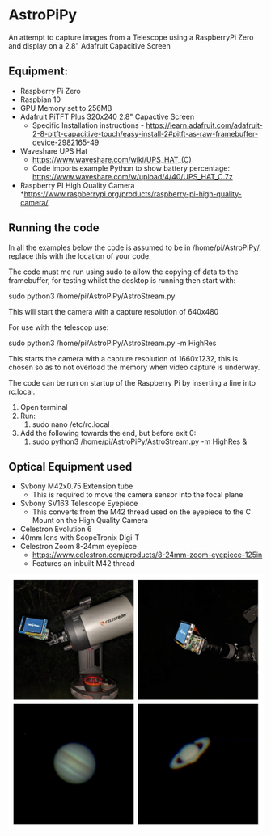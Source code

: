 # AstroPiPy

An attempt to capture images from a Telescope using a RaspberryPi Zero and display on a 2.8" Adafruit Capacitive Screen


## Equipment:

* Raspberry Pi Zero
 * Raspbian 10
 * GPU Memory set to	256MB
* Adafruit PiTFT Plus 320x240 2.8" Capactive Screen
  * Specific Installation instructions - https://learn.adafruit.com/adafruit-2-8-pitft-capacitive-touch/easy-install-2#pitft-as-raw-framebuffer-device-2982165-49
* Waveshare UPS Hat
  * https://www.waveshare.com/wiki/UPS_HAT_(C)
  * Code imports example Python to show battery percentage: https://www.waveshare.com/w/upload/4/40/UPS_HAT_C.7z
* Raspberry PI High Quality Camera
  *https://www.raspberrypi.org/products/raspberry-pi-high-quality-camera/

## Running the code

In all the examples below the code is assumed to be in /home/pi/AstroPiPy/, replace this with the location of your code.

The code must me run using sudo to allow the copying of data to the framebuffer, for testing whilst the desktop is running then start with:

sudo python3 /home/pi/AstroPiPy/AstroStream.py

This will start the camera with a capture resolution of 640x480

For use with the telescop use:

sudo python3 /home/pi/AstroPiPy/AstroStream.py -m HighRes

This starts the camera with a capture resolution of 1660x1232, this is chosen so as to not overload the memory when video capture is underway.

The code can be run on startup of the Raspberry Pi by inserting a line into rc.local.

1. Open terminal
1. Run:
   1. sudo nano /etc/rc.local
1. Add the following towards the end, but before exit 0:
   1. sudo python3 /home/pi/AstroPiPy/AstroStream.py -m HighRes &


## Optical Equipment used

* Svbony M42x0.75 Extension tube 
  * This is required to move the camera sensor into the focal plane
* Svbony SV163 Telescope Eyepiece
  * This converts from the M42 thread used on the eyepiece to the C Mount on the High Quality Camera
* Celestron Evolution 6
* 40mm lens with ScopeTronix Digi-T
* Celestron Zoom 8-24mm eyepiece 
  * https://www.celestron.com/products/8-24mm-zoom-eyepiece-125in 
  * Features an inbuilt M42 thread

![AstroPhotography](AstroPhotography.jpg)
 


